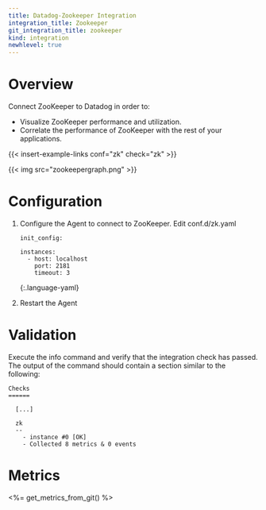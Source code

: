 ```yaml
---
title: Datadog-Zookeeper Integration
integration_title: Zookeeper
git_integration_title: zookeeper
kind: integration
newhlevel: true
---
```

# Overview

Connect ZooKeeper to Datadog in order to:

* Visualize ZooKeeper performance and utilization.
* Correlate the performance of ZooKeeper with the rest of your applications.


{{< insert-example-links conf="zk" check="zk" >}}

{{< img src="zookeepergraph.png" >}}

# Configuration

1.  Configure the Agent to connect to ZooKeeper. Edit conf.d/zk.yaml

        init_config:

        instances:
          - host: localhost
            port: 2181
            timeout: 3
    {:.language-yaml}
1.  Restart the Agent

# Validation

Execute the info command and verify that the integration check has passed. The output of the command should contain a section similar to the following:

    Checks
    ======

      [...]

      zk
      --
        - instance #0 [OK]
        - Collected 8 metrics & 0 events

# Metrics

<%= get_metrics_from_git() %>
